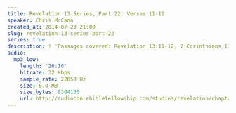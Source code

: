 ```yaml
---
title: Revelation 13 Series, Part 22, Verses 11-12
speaker: Chris McCann
created_at: 2014-07-23 21:00
slug: revelation-13-series-part-22
series: true
description: ! 'Passages covered: Revelation 13:11-12, 2 Corinthians 11:13-15.'
audio:
  mp3_low:
    length: '26:16'
    bitrate: 32 Kbps
    sample_rate: 22050 Hz
    size: 6.0 MB
    size_bytes: 6304135
    url: http://audiocdn.ebiblefellowship.com/studies/revelation/chapter-13/2014.07.23_McCann_-_Revelation_13_Series_Part_22.mp3
---
```

